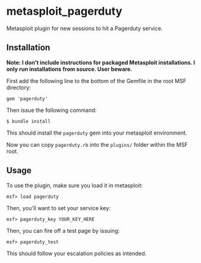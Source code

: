 # metasploit_pagerduty
Metasploit plugin for new sessions to hit a Pagerduty service.

## Installation

**Note: I don't include instructions for packaged Metasploit installations. I only run installations from source. User beware.**

First add the following line to the bottom of the Gemfile in the root MSF directory:

```
gem 'pagerduty'
```

Then issue the following command:

```
$ bundle install
```

This should install the `pagerduty` gem into your metasploit environment.

Now you can copy `pagerduty.rb` into the `plugins/` folder within the MSF root.

## Usage

To use the plugin, make sure you load it in metasploit:

```
msf> load pagerduty
```

Then, you'll want to set your service key:

```
msf> pagerduty_key YOUR_KEY_HERE
```

Then, you can fire off a test page by issuing:

```
msf> pagerduty_test
```

This should follow your escalation policies as intended.

